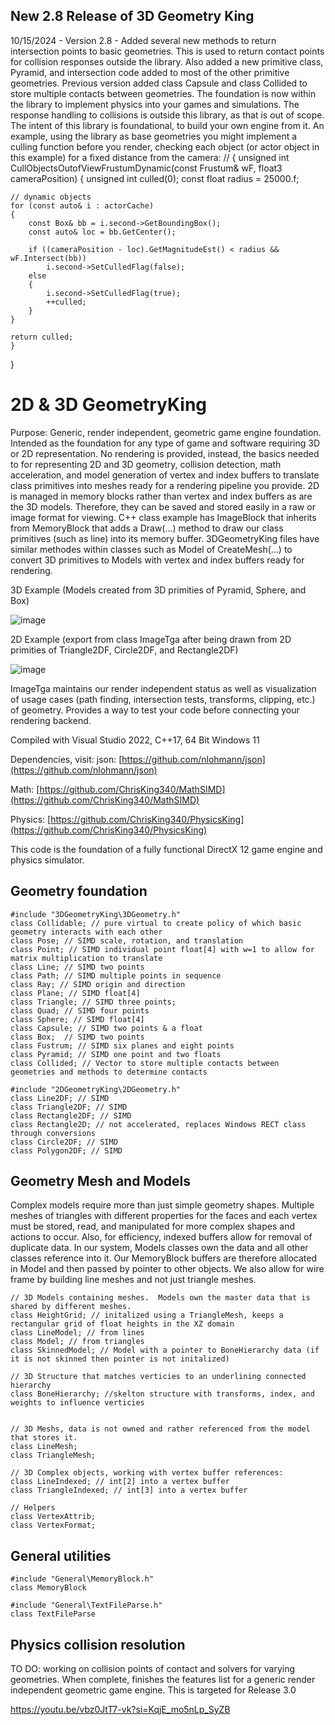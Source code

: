 ## New 2.8 Release of 3D Geometry King

10/15/2024 - Version 2.8 - Added several new methods to return intersection points to basic geometries. This is used to return contact points for collision responses outside the library. Also added a new primitive class, Pyramid, and intersection code added to most of the other primitive geometries. Previous version added class Capsule and class Collided to store multiple contacts between geometries. The foundation is now within the library to implement physics into your games and simulations. The response handling to collisions is outside this library, as that is out of scope. The intent of this library is foundational, to build your own engine from it. An example, using the library as base geometries you might implement a culling function before you render, checking each object (or actor object in this example) for a fixed distance from the camera:
//
{
    unsigned int CullObjectsOutofViewFrustumDynamic(const Frustum& wF, float3 cameraPosition)
    {
    unsigned int culled(0);
    const float radius = 25000.f;

    // dynamic objects
    for (const auto& i : actorCache)
    {
        const Box& bb = i.second->GetBoundingBox();
        const auto& loc = bb.GetCenter();

        if ((cameraPosition - loc).GetMagnitudeEst() < radius && wF.Intersect(bb))
            i.second->SetCulledFlag(false);
        else
        {
            i.second->SetCulledFlag(true);
            ++culled;
        }
    }

    return culled;
    }
}

# 2D & 3D GeometryKing

Purpose: Generic, render independent, geometric game engine foundation. 
Intended as the foundation for any type of game and software requiring 3D or 2D representation. No rendering is provided, instead, the basics needed to for representing 2D and 3D geometry, collision detection, math acceleration, and model generation of vertex and index buffers to translate class primitives into meshes ready for a rendering pipeline you provide. 2D is managed in memory blocks rather than vertex and index buffers as are the 3D models. Therefore, they can be saved and stored easily in a raw or image format for viewing. C\+\+ class example has ImageBlock that inherits from MemoryBlock that adds a Draw(...) method to draw our class primitives (such as line) into its memory buffer. 3DGeometryKing files have similar methodes within classes such as Model of CreateMesh(...) to convert 3D primitives to Models with vertex and index buffers ready for rendering. 

3D Example (Models created from 3D primities of Pyramid, Sphere, and Box)

![image](https://github.com/user-attachments/assets/b2f6a2b9-4caa-415d-9154-c15210d4a212)

2D Example (export from class ImageTga after being drawn from 2D primities of Triangle2DF, Circle2DF, and Rectangle2DF)

![image](https://user-images.githubusercontent.com/15188055/192162868-6b863a96-c34d-49b2-83d2-d2f9f18e1af1.png)

ImageTga maintains our render independent status as well as visualization of usage cases (path finding, intersection tests, transforms, clipping, etc.) of geometry. Provides a way to test your code before connecting your rendering backend.

Compiled with Visual Studio 2022, C\+\+17, 64 Bit Windows 11

Dependencies, visit:
   json:    [https://github.com/nlohmann/json](https://github.com/nlohmann/json)
   
   Math:    [https://github.com/ChrisKing340/MathSIMD](https://github.com/ChrisKing340/MathSIMD)
   
   Physics: [https://github.com/ChrisKing340/PhysicsKing](https://github.com/ChrisKing340/PhysicsKing)

This code is the foundation of a fully functional DirectX 12 game engine and physics simulator.

## Geometry foundation
   
    #include "3DGeometryKing\3DGeometry.h"
    class Collidable; // pure virtual to create policy of which basic geometry interacts with each other
    class Pose; // SIMD scale, rotation, and translation
    class Point; // SIMD individual point float[4] with w=1 to allow for matrix multiplication to translate
    class Line; // SIMD two points
    class Path; // SIMD multiple points in sequence
    class Ray; // SIMD origin and direction
    class Plane; // SIMD float[4]
    class Triangle; // SIMD three points;
    class Quad; // SIMD four points
    class Sphere; // SIMD float[4]
    class Capsule; // SIMD two points & a float
    class Box;  // SIMD two points
    class Fustrum; // SIMD six planes and eight points
    class Pyramid; // SIMD one point and two floats
    class Collided; // Vector to store multiple contacts between geometries and methods to determine contacts

    #include "2DGeometryKing\2DGeometry.h"
    class Line2DF; // SIMD
    class Triangle2DF; // SIMD
    class Rectangle2DF; // SIMD
    class Rectangle2D; // not accelerated, replaces Windows RECT class through conversions
    class Circle2DF; // SIMD
    class Polygon2DF; // SIMD

## Geometry Mesh and Models

Complex models require more than just simple geometry shapes.  Multiple meshes of triangles with different properties for the faces and each vertex must be stored, read, and manipulated for more complex shapes and actions to occur.  Also, for efficiency, indexed buffers allow for removal of duplicate data.  In our system, Models classes own the data and all other classes reference into it.  Our MemoryBlock buffers are therefore allocated in Model and then passed by pointer to other objects.  We also allow for wire frame by building line meshes and not just triangle meshes.

    // 3D Models containing meshes.  Models own the master data that is shared by different meshes. 
    class HeightGrid; // initalized using a TriangleMesh, keeps a rectangular grid of float heights in the XZ domain
    class LineModel; // from lines
    class Model; // from triangles
    class SkinnedModel; // Model with a pointer to BoneHierarchy data (if it is not skinned then pointer is not initalized)  
    
    // 3D Structure that matches verticies to an underlining connected hierarchy
    class BoneHierarchy; //skelton structure with transforms, index, and weights to influence verticies
    

    // 3D Meshs, data is not owned and rather referenced from the model that stores it.
    class LineMesh;
    class TriangleMesh;
    
    // 3D Complex objects, working with vertex buffer references:
    class LineIndexed; // int[2] into a vertex buffer
    class TriangleIndexed; // int[3] into a vertex buffer
    
    // Helpers
    class VertexAttrib;
    class VertexFormat;

## General utilities

    #include "General\MemoryBlock.h"
    class MemoryBlock

    #include "General\TextFileParse.h"
    class TextFileParse

## Physics collision resolution 

TO DO: working on collision points of contact and solvers for varying geometries. When complete, finishes the features list for a generic render independent geometric game engine. This is targeted for Release 3.0

https://youtu.be/vbz0JtT7-vk?si=KqjE_mo5nLp_SyZB
